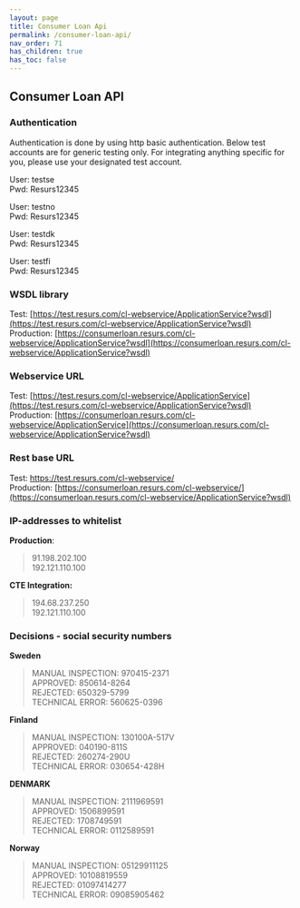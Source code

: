 ```yaml
---
layout: page
title: Consumer Loan Api
permalink: /consumer-loan-api/
nav_order: 71
has_children: true
has_toc: false
---
```



## Consumer Loan API 

### Authentication
Authentication is done by using http basic authentication.
Below test accounts are for generic testing only. For integrating
anything specific for you, please use your designated test account.

User: testse  
Pwd: Resurs12345

User: testno  
Pwd: Resurs12345

User: testdk  
Pwd: Resurs12345

User: testfi  
Pwd: Resurs12345

### WSDL library
Test: [https://test.resurs.com/cl-webservice/ApplicationService?wsdl](https://test.resurs.com/cl-webservice/ApplicationService?wsdl)  
Production: [https://consumerloan.resurs.com/cl-webservice/ApplicationService?wsdl](https://consumerloan.resurs.com/cl-webservice/ApplicationService?wsdl)

### Webservice URL
Test: [https://test.resurs.com/cl-webservice/ApplicationService](https://test.resurs.com/cl-webservice/ApplicationService?wsdl)  
Production: [https://consumerloan.resurs.com/cl-webservice/ApplicationService](https://consumerloan.resurs.com/cl-webservice/ApplicationService?wsdl)

### Rest base URL
Test: [https://](http://consumerloan.cte.loc/cl-webservice/api/callback/delivery-complete)[test.resurs.com](https://test.resurs.com/cl-webservice/ApplicationService?wsdl)[/cl-webservice/](http://consumerloan.cte.loc/cl-webservice/api/callback/delivery-complete)  
Production:
[https://consumerloan.resurs.com/cl-webservice/](https://consumerloan.resurs.com/cl-webservice/ApplicationService?wsdl)

### IP-addresses to whitelist
**Production**:

> 91.198.202.100  
> 192.121.110.100

**CTE Integration:**

> 194.68.237.250  
> 192.121.110.100

### Decisions - social security numbers
**Sweden**  
> MANUAL INSPECTION: 970415-2371  
> APPROVED: 850614-8264  
> REJECTED: 650329-5799  
> TECHNICAL ERROR: 560625-0396

**Finland**  
> MANUAL INSPECTION: 130100A-517V  
> APPROVED: 040190-811S  
> REJECTED: 260274-290U  
> TECHNICAL ERROR: 030654-428H  

**DENMARK**
> MANUAL INSPECTION: 2111969591  
> APPROVED: 1506899591  
> REJECTED: 1708749591  
> TECHNICAL ERROR: 0112589591

**Norway**
> MANUAL INSPECTION: 05129911125  
> APPROVED: 10108819559  
> REJECTED: 01097414277  
> TECHNICAL ERROR: 09085905462

